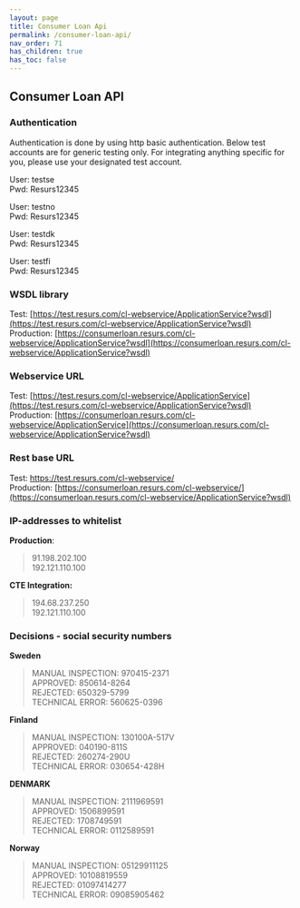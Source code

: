 ```yaml
---
layout: page
title: Consumer Loan Api
permalink: /consumer-loan-api/
nav_order: 71
has_children: true
has_toc: false
---
```



## Consumer Loan API 

### Authentication
Authentication is done by using http basic authentication.
Below test accounts are for generic testing only. For integrating
anything specific for you, please use your designated test account.

User: testse  
Pwd: Resurs12345

User: testno  
Pwd: Resurs12345

User: testdk  
Pwd: Resurs12345

User: testfi  
Pwd: Resurs12345

### WSDL library
Test: [https://test.resurs.com/cl-webservice/ApplicationService?wsdl](https://test.resurs.com/cl-webservice/ApplicationService?wsdl)  
Production: [https://consumerloan.resurs.com/cl-webservice/ApplicationService?wsdl](https://consumerloan.resurs.com/cl-webservice/ApplicationService?wsdl)

### Webservice URL
Test: [https://test.resurs.com/cl-webservice/ApplicationService](https://test.resurs.com/cl-webservice/ApplicationService?wsdl)  
Production: [https://consumerloan.resurs.com/cl-webservice/ApplicationService](https://consumerloan.resurs.com/cl-webservice/ApplicationService?wsdl)

### Rest base URL
Test: [https://](http://consumerloan.cte.loc/cl-webservice/api/callback/delivery-complete)[test.resurs.com](https://test.resurs.com/cl-webservice/ApplicationService?wsdl)[/cl-webservice/](http://consumerloan.cte.loc/cl-webservice/api/callback/delivery-complete)  
Production:
[https://consumerloan.resurs.com/cl-webservice/](https://consumerloan.resurs.com/cl-webservice/ApplicationService?wsdl)

### IP-addresses to whitelist
**Production**:

> 91.198.202.100  
> 192.121.110.100

**CTE Integration:**

> 194.68.237.250  
> 192.121.110.100

### Decisions - social security numbers
**Sweden**  
> MANUAL INSPECTION: 970415-2371  
> APPROVED: 850614-8264  
> REJECTED: 650329-5799  
> TECHNICAL ERROR: 560625-0396

**Finland**  
> MANUAL INSPECTION: 130100A-517V  
> APPROVED: 040190-811S  
> REJECTED: 260274-290U  
> TECHNICAL ERROR: 030654-428H  

**DENMARK**
> MANUAL INSPECTION: 2111969591  
> APPROVED: 1506899591  
> REJECTED: 1708749591  
> TECHNICAL ERROR: 0112589591

**Norway**
> MANUAL INSPECTION: 05129911125  
> APPROVED: 10108819559  
> REJECTED: 01097414277  
> TECHNICAL ERROR: 09085905462

